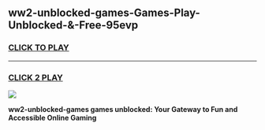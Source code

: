 
## ww2-unblocked-games-Games-Play-Unblocked-&-Free-95evp
<h3>
<a href="https://premium76.site?title=ww2-unblocked-games&ref=24A">CLICK TO PLAY</a></h3>
<hr>

<h3>
<a href="https://premium76.site?title=ww2-unblocked-games&ref=24A">CLICK 2 PLAY</a>
  
</h3>

<a href="https://premium76.site?title=ww2-unblocked-games&ref=24A"><img src="https://clearcache.store/games.png"></a>


**ww2-unblocked-games games unblocked: Your Gateway to Fun and Accessible Online Gaming**
